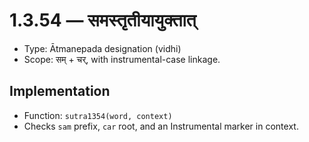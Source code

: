# 1.3.54 — समस्तृतीयायुक्तात्

- Type: Ātmanepada designation (vidhi)
- Scope: सम् + चर्, with instrumental-case linkage.

## Implementation
- Function: `sutra1354(word, context)`
- Checks `sam` prefix, `car` root, and an Instrumental marker in context.
